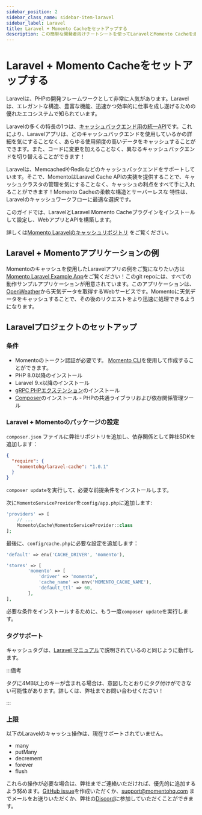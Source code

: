 ```yaml
---
sidebar_position: 2
sidebar_class_name: sidebar-item-laravel
sidebar_label: Laravel
title: Laravel + Momento Cacheをセットアップする
description: この簡単な開発者向けチートシートを使ってLaravelとMomento Cacheを走らせてみよう。
---
```


# Laravel + Momento Cacheをセットアップする

Laravelは、PHPの開発フレームワークとして非常に人気があります。Laravelは、エレガントな構造、豊富な機能、迅速かつ効率的に仕事を成し遂げるための優れたエコシステムで知られています。

Laravelの多くの特長の1つは、[キャッシュバックエンド用の統一API](https://laravel.com/docs/10.x/cache)です。これにより、Laravelアプリは、どのキャッシュバックエンドを使用しているかの詳細を気にすることなく、あらゆる使用頻度の高いデータをキャッシュすることができます。また、コードに変更を加えることなく、異なるキャッシュバックエンドを切り替えることができます！

Laravelは、MemcachedやRedisなどのキャッシュバックエンドをサポートしています。そこで、MomentoはLaravel Cache APIの実装を提供することで、キャッシュクラスタの管理を気にすることなく、キャッシュの利点をすべて手に入れることができます！Momento Cacheの柔軟な構造とサーバーレスな 特性は、Laravelのキャッシュワークフローに最適な選択です。

このガイドでは、LaravelとLaravel Momento Cacheプラグインをインストールして設定し、WebアプリとAPIを構築します。

詳しくは[Momento Laravelのキャッシュリポジトリ](https://github.com/momentohq/laravel-cache) をご覧ください。

## Laravel + Momentoアプリケーションの例

Momentoのキャッシュを使用したLaravelアプリの例をご覧になりたい方は [Momento Laravel Example App](https://github.com/momentohq/laravel-example)をご覧ください！このgit repoには、すべての動作サンプルアプリケーションが用意されています。このアプリケーションは、[OpenWeather](https://openweathermap.org/)から天気データを取得するWebサービスです。Momentoに天気データをキャッシュすることで、その後のリクエストをより迅速に処理できるようになります。

## Laravelプロジェクトのセットアップ

### 条件
* Momentoのトークン認証が必要です。 [Momento CLI](https://github.com/momentohq/momento-cli)を使用して作成することができます。
* PHP 8.0以降のインストール
* Laravel 9.x以降のインストール
* [gRPC PHPエクステンション](https://github.com/grpc/grpc/blob/v1.46.3/src/php/README.md)のインストール
* [Composer](https://getcomposer.org/doc/00-intro.md)のインストール - PHPの共通ライブラリおよび依存関係管理ツール

### Laravel + Momentoのパッケージの設定

`composer.json` ファイルに弊社リポジトリを追加し、依存関係として弊社SDKを追加します：

```json
{
  "require": {
    "momentohq/laravel-cache": "1.0.1"
  }
}
```

`composer update`を実行して、必要な前提条件をインストールします。

次に`MomentoServiceProvider`を`config/app.php`に追加します:

```php
'providers' => [
    // ...
    Momento\Cache\MomentoServiceProvider::class
];
```

最後に、`config/cache.php`に必要な設定を追加します：

```php
'default' => env('CACHE_DRIVER', 'momento'),

'stores' => [
        'momento' => [
            'driver' => 'momento',
            'cache_name' => env('MOMENTO_CACHE_NAME'),
            'default_ttl' => 60,
        ],
],
```

必要な条件をインストールするために、もう一度`composer update`を実行します。

### タグサポート

キャッシュタグは、[Laravel マニュアル](https://laravel.com/docs/9.x/cache#cache-tags)で説明されているのと同じように動作します。

:::備考

タグに4MB以上のキーが含まれる場合は、意図したとおりにタグ付けができない可能性があります。詳しくは、弊社までお問い合わせください！

:::

### 上限

以下のLaravelのキャッシュ操作は、現在サポートされていません。
* many
* putMany
* decrement
* forever
* flush

これらの操作が必要な場合は、弊社までご連絡いただければ、優先的に追加するよう努めます。[GitHub issue](https://github.com/momentohq/laravel-cache/issues)を作成いただくか、support@momentohq.com までメールをお送りいただくか、弊社の[Discord](https://discord.com/invite/3HkAKjUZGq)に参加していただくことができます。
